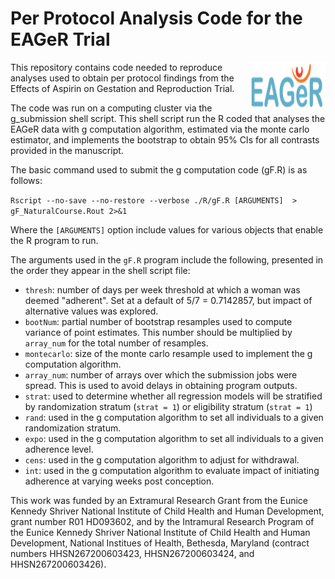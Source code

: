 # Per Protocol Analysis Code for the EAGeR Trial

<img src="https://github.com/ainaimi/EAGeR-PerProtocol/blob/main/EAGeR.gif" align="right"
     alt="EAGeR Logo" width="120" height="75">

This repository contains code needed to reproduce analyses used to obtain per
protocol findings from the Effects of Aspirin on Gestation and Reproduction Trial. 

The code was run on a computing cluster via the g_submission shell script. This 
shell script run the R coded that analyses the EAGeR data with g computation algorithm, 
estimated via the monte carlo estimator, and implements the bootstrap to obtain 95% CIs
for all contrasts provided in the manuscript. 

The basic command used to submit the g computation code (gF.R) is as follows:

``` Rscript --no-save --no-restore --verbose ./R/gF.R [ARGUMENTS]  > gF_NaturalCourse.Rout 2>&1 ```

Where the `[ARGUMENTS]` option include values for various objects that enable the R 
program to run. 

The arguments used in the `gF.R` program include the following, presented in the order
they appear in the shell script file:

- `thresh`: number of days per week threshold at which a woman was deemed "adherent". Set at a default of 5/7 = 0.7142857, but impact of alternative values was explored.
- `bootNum`: partial  number of bootstrap resamples used to compute variance of point estimates. This number should be multiplied by `array_num` for the total number of resamples.
- `montecarlo`: size of the monte carlo resample used to implement the g computation algorithm.
- `array_num`: number of arrays over which the submission jobs were spread. This is used to avoid delays in obtaining program outputs. 
- `strat`: used to determine whether all regression models will be stratified by randomization stratum (`strat = 1`) or eligibility stratum (`strat = 1`) 
- `rand`: used in the g computation algorithm to set all individuals to a given randomization stratum.
- `expo`: used in the g computation algorithm to set all individuals to a given adherence level.
- `cens`: used in the g computation algorithm to adjust for withdrawal.
- `int`: used in the g computation algorithm to evaluate impact of initiating adherence at varying weeks post conception.


This work was funded by an Extramural Research Grant from the Eunice Kennedy Shriver National Institute of Child Health and Human Development, grant number R01 HD093602, and by the Intramural Research Program of the Eunice Kennedy Shriver National Institute of Child Health and Human Development, National Institues of Health, Bethesda, Maryland (contract numbers HHSN267200603423, HHSN267200603424, and HHSN267200603426).
